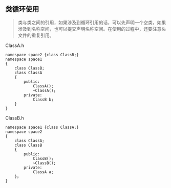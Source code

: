 ## 类循环使用
>类与类之间的引用，如果涉及到循环引用的话，可以先声明一个空类，如果涉及到名称空间，也可以提交声明名称空间。在使用的过程中，还要注意头文件的重复引用。

ClassA.h
```
namespace space2 {class ClassB;}
namespace space1
{
    class ClassB;
    class ClassA
    {
        public:
            ClassA();
            ~ClassA();
        private:
            ClassB b;
    }
}
```

ClassB.h
```
namespace space1 {class ClassA;}
namespace space2
{
    class ClassA;
    class ClassB
    {
        public:
            ClassB();
            ~ClassB();
        private:
            ClassA a;
    };
}
```